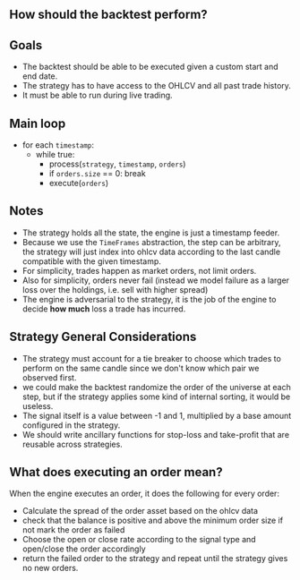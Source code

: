 ## How should the backtest perform?

## Goals

- The backtest should be able to be executed given a custom start and end date.
- The strategy has to have access to the OHLCV and all past trade history.
- It must be able to run during live trading.

## Main loop

- for each `timestamp`:
  - while true:
    - process(`strategy`, `timestamp`, `orders`)
    - if `orders.size` == 0:
      break
    - execute(`orders`)
            
## Notes
- The strategy holds all the state, the engine is just a timestamp feeder.
- Because we use the `TimeFrames` abstraction, the step can be arbitrary, the strategy will just index into ohlcv data according to the last candle compatible with the given timestamp.
- For simplicity, trades happen as market orders, not limit orders.
- Also for simplicity, orders never fail (instead we model failure as a larger loss over the holdings, i.e. sell with higher spread)
- The engine is adversarial to the strategy, it is the job of the engine to decide __how much__ loss a trade has incurred.

## Strategy General Considerations

- The strategy must account for a  tie breaker to choose which trades to perform on the same candle since we don't know which pair we observed first.
- we could make the backtest randomize the order of the universe at each step, but if the strategy applies some kind of internal sorting, it would be useless.
- The signal itself is a value between -1 and 1, multiplied by a base amount configured in the strategy.
- We should write ancillary functions for stop-loss and take-profit that are reusable across strategies.

## What does executing an order mean?
When the engine executes an order, it does the following for every order:
- Calculate the spread of the order asset based on the ohlcv data 
- check that the balance is positive and above the minimum order size if not mark the order as failed
- Choose the open or close rate according to the signal type and open/close the order accordingly
- return the failed order to the strategy and repeat until the strategy gives no new orders.
